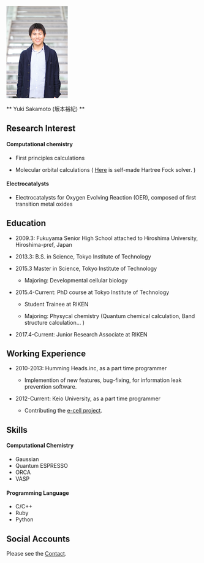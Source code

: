 ![myphoto](/images/yuki_sakamoto_240.png)

** Yuki Sakamoto (坂本裕紀) **

## Research Interest

#### Computational chemistry

- First principles calculations

- Molecular orbital calculations ( [Here](https://github.com/YukiSakamoto/HartreeFock_solver) is self-made Hartree Fock solver. )

#### Electrocatalysts

- Electrocatalysts for Oxygen Evolving Reaction (OER), composed of first transition metal oxides


## Education

- 2009.3:     Fukuyama Senior High School attached to Hiroshima University, Hiroshima-pref, Japan

- 2013.3:     B.S. in Science, Tokyo Institute of Technology

- 2015.3  Master in Science, Tokyo Institute of Technology

	- Majoring: Developmental cellular biology

- 2015.4-Current:     PhD course at Tokyo Institute of Technology

	- Student Trainee at RIKEN

	- Majoring: Physycal chemistry (Quantum chemical calculation, Band structure calculation... )
		
- 2017.4-Current:     Junior Research Associate at RIKEN

## Working Experience

- 2010-2013:	Humming Heads.inc, as a part time programmer

	- Implemention of new features, bug-fixing, for information leak prevention software.

- 2012-Current:	Keio University, as a part time programmer

	- Contributing the [e-cell project](http://www.e-cell.org/).


## Skills

#### Computational Chemistry
- Gaussian
- Quantum ESPRESSO
- ORCA
- VASP

#### Programming Language
- C/C++
- Ruby
- Python

## Social Accounts

Please see the [Contact](contact.md).

